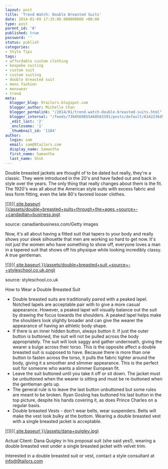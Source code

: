 ```yaml
---
layout: post
title: 'Trend Watch: Double Breasted Suits'
date: 2014-01-09 17:35:00.000000000 +00:00
type: post
parent_id: '0'
published: true
password: ''
status: publish
categories:
- Style Tips
tags:
- affordable custom clothing
- bespoke suiting
- custom suit
- custom suiting
- double breasted suit
- mens fashion
- menswear
- trend
meta:
  blogger_blog: 9tailors.blogspot.com
  blogger_author: Michelle Chan
  blogger_permalink: "/2014/01/trend-watch-double-breasted-suits.html"
  blogger_internal: "/feeds/7394569855460563391/posts/default/6342236452152822628"
  _edit_last: '2'
  _encloseme: '1'
  _thumbnail_id: '1104'
author:
  login: sam
  email: sam@9tailors.com
  display_name: Samantha
  first_name: Samantha
  last_name: Shih
---
```

Double breasted jackets are thought of to be dated but really, they're a classic. They were introduced in the 20's and have faded out and back in style over the years. The only thing that really changes about them is the fit. The 1920's was all about the American style suits with excess fabric and less form fitting, even the late 80's favored looser clothes. 

[![]({{ site.baseurl }}/assets/double+breasted+suits+through+the+ages,+source+-+candadian+business.jpg)](http://2.bp.blogspot.com/-mwfiOzalWss/Us6_FJDLH2I/AAAAAAAAA2k/I6KdMkikKSo/s1600/double+breasted+suits+through+the+ages,+source+-+candadian+business.jpg)

source: canadianbusiness.com/Getty images

Now, it's all about having a fitted suit that tapers to your body and really shows your sleek silhouette that men are working so hard to get now. It's not just the women who have something to show off, everyone loves a man in a tapered suit that shows off his physique while looking incredibly classy. A true gentleman. 

[![]({{ site.baseurl }}/assets/double+breasted+suit,+source+-+styleschool.co.uk.png)](http://4.bp.blogspot.com/-BtJVFQ_txH4/Us6_sEXlW-I/AAAAAAAAA2s/fMLNsTwtTPc/s1600/double+breasted+suit,+source+-+styleschool.co.uk.png)

source: styleschool.co.uk

How to Wear a Double Breasted Suit

*   Double breasted suits are traditionally paired with a peaked lapel. Notched lapels are acceptable pair with to give a more casual appearance. However, a peaked lapel will visually balance out the suit by drawing the focus towards the shoulders. A peaked lapel helps make the shoulders look slightly broader and can give the wearer the appearance of having an athletic body shape.
*   If there is an inner hidden button, always button it. If just the outer button is buttoned, the suit will not be pulled across the body appropriately. The suit will look saggy and gather underneath, giving the wearer a bulge across their torso. This is the opposite affect a double breasted suit is supposed to have. Because there is more than one button to fasten across the torso, it pulls the fabric tighter around the body, giving it a smoother and slimmer appearance. This is the perfect suit for someone who wants a slimmer European fit.
*   Leave the suit buttoned until you take it off or sit down. The jacket must be unbuttoned when the wearer is sitting and must be re-buttoned when the gentleman gets up.
*   The general rule is to leave the last button unbuttoned but some rules are meant to be broken. Ryan Gosling has buttoned his last button in the top picture, despite his hands covering it, as does Prince Charles on a regular basis.
*   Double breasted Vests - don't wear belts, wear suspenders. Belts will make the vest look bulky at the bottom. Wearing a double breasted vest with a single breasted jacket is acceptable.

[![]({{ site.baseurl }}/assets/dana+quigley.jpg)](http://3.bp.blogspot.com/-RJUmcidkTB8/Us7bWk6f4BI/AAAAAAAAA28/ZunyJRRzu8o/s1600/dana+quigley.jpg)

Actual Client: Dana Quigley in his proposal suit (she said yes!), wearing a double breasted vest under a single breasted jacket with velvet trim.

Interested in a double breasted suit or vest, contact a style consultant at info@9tailors.com